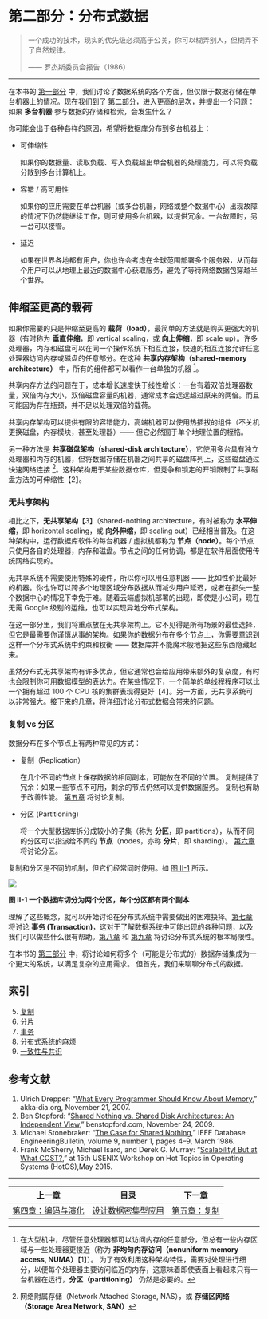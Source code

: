# 第二部分：分布式数据

> 一个成功的技术，现实的优先级必须高于公关，你可以糊弄别人，但糊弄不了自然规律。
>
> —— 罗杰斯委员会报告（1986）
>

-------

在本书的 [第一部分](part-i.md) 中，我们讨论了数据系统的各个方面，但仅限于数据存储在单台机器上的情况。现在我们到了 [第二部分](part-ii.md)，进入更高的层次，并提出一个问题：如果 **多台机器** 参与数据的存储和检索，会发生什么？

你可能会出于各种各样的原因，希望将数据库分布到多台机器上：

* 可伸缩性

  如果你的数据量、读取负载、写入负载超出单台机器的处理能力，可以将负载分散到多台计算机上。

* 容错 / 高可用性

  如果你的应用需要在单台机器（或多台机器，网络或整个数据中心）出现故障的情况下仍然能继续工作，则可使用多台机器，以提供冗余。一台故障时，另一台可以接管。

* 延迟

  如果在世界各地都有用户，你也许会考虑在全球范围部署多个服务器，从而每个用户可以从地理上最近的数据中心获取服务，避免了等待网络数据包穿越半个世界。

## 伸缩至更高的载荷

如果你需要的只是伸缩至更高的 **载荷（load）**，最简单的方法就是购买更强大的机器（有时称为 **垂直伸缩**，即 vertical scaling，或 **向上伸缩**，即 scale up）。许多处理器，内存和磁盘可以在同一个操作系统下相互连接，快速的相互连接允许任意处理器访问内存或磁盘的任意部分。在这种 **共享内存架构（shared-memory architecture）** 中，所有的组件都可以看作一台单独的机器 [^i]。

[^i]: 在大型机中，尽管任意处理器都可以访问内存的任意部分，但总有一些内存区域与一些处理器更接近（称为 **非均匀内存访问（nonuniform memory access, NUMA）**【1】）。 为了有效利用这种架构特性，需要对处理进行细分，以便每个处理器主要访问临近的内存，这意味着即使表面上看起来只有一台机器在运行，**分区（partitioning）** 仍然是必要的。

共享内存方法的问题在于，成本增长速度快于线性增长：一台有着双倍处理器数量，双倍内存大小，双倍磁盘容量的机器，通常成本会远远超过原来的两倍。而且可能因为存在瓶颈，并不足以处理双倍的载荷。

共享内存架构可以提供有限的容错能力，高端机器可以使用热插拔的组件（不关机更换磁盘，内存模块，甚至处理器）—— 但它必然囿于单个地理位置的桎梏。

另一种方法是 **共享磁盘架构（shared-disk architecture）**，它使用多台具有独立处理器和内存的机器，但将数据存储在机器之间共享的磁盘阵列上，这些磁盘通过快速网络连接 [^ii]。这种架构用于某些数据仓库，但竞争和锁定的开销限制了共享磁盘方法的可伸缩性【2】。

[^ii]: 网络附属存储（Network Attached Storage, NAS），或 **存储区网络（Storage Area Network, SAN）**

### 无共享架构

相比之下，**无共享架构**【3】（shared-nothing architecture，有时被称为 **水平伸缩**，即 horizontal scaling，或 **向外伸缩**，即 scaling out）已经相当普及。在这种架构中，运行数据库软件的每台机器 / 虚拟机都称为 **节点（node）**。每个节点只使用各自的处理器，内存和磁盘。节点之间的任何协调，都是在软件层面使用传统网络实现的。

无共享系统不需要使用特殊的硬件，所以你可以用任意机器 —— 比如性价比最好的机器。你也许可以跨多个地理区域分布数据从而减少用户延迟，或者在损失一整个数据中心的情况下幸免于难。随着云端虚拟机部署的出现，即使是小公司，现在无需 Google 级别的运维，也可以实现异地分布式架构。

在这一部分里，我们将重点放在无共享架构上。它不见得是所有场景的最佳选择，但它是最需要你谨慎从事的架构。如果你的数据分布在多个节点上，你需要意识到这样一个分布式系统中约束和权衡 —— 数据库并不能魔术般地把这些东西隐藏起来。

虽然分布式无共享架构有许多优点，但它通常也会给应用带来额外的复杂度，有时也会限制你可用数据模型的表达力。在某些情况下，一个简单的单线程程序可以比一个拥有超过 100 个 CPU 核的集群表现得更好【4】。另一方面，无共享系统可以非常强大。接下来的几章，将详细讨论分布式数据会带来的问题。

### 复制 vs 分区

数据分布在多个节点上有两种常见的方式：

* 复制（Replication）

  在几个不同的节点上保存数据的相同副本，可能放在不同的位置。 复制提供了冗余：如果一些节点不可用，剩余的节点仍然可以提供数据服务。 复制也有助于改善性能。 [第五章](ch5.md) 将讨论复制。

* 分区 (Partitioning)

  将一个大型数据库拆分成较小的子集（称为 **分区**，即 partitions），从而不同的分区可以指派给不同的 **节点**（nodes，亦称 **分片**，即 sharding）。 [第六章](ch6.md) 将讨论分区。

复制和分区是不同的机制，但它们经常同时使用。如 [图 II-1](img/figii-1.png) 所示。

![](img/figii-1.png)

**图 II-1 一个数据库切分为两个分区，每个分区都有两个副本**

理解了这些概念，就可以开始讨论在分布式系统中需要做出的困难抉择。[第七章](ch7.md) 将讨论 **事务 (Transaction)**，这对于了解数据系统中可能出现的各种问题，以及我们可以做些什么很有帮助。[第八章](ch8.md) 和 [第九章](ch9.md) 将讨论分布式系统的根本局限性。

在本书的 [第三部分](part-iii.md) 中，将讨论如何将多个（可能是分布式的）数据存储集成为一个更大的系统，以满足复杂的应用需求。 但首先，我们来聊聊分布式的数据。


## 索引

5. [复制](ch5.md)
6. [分片](ch6.md)
7. [事务](ch7.md)
8. [分布式系统的麻烦](ch8.md)
9. [一致性与共识](ch9.md)


## 参考文献

1. Ulrich Drepper: “[What Every Programmer Should Know About Memory](https://people.freebsd.org/~lstewart/articles/cpumemory.pdf),” akka‐dia.org, November 21, 2007.
1. Ben Stopford: “[Shared Nothing vs. Shared Disk Architectures: An Independent View](http://www.benstopford.com/2009/11/24/understanding-the-shared-nothing-architecture/),” benstopford.com, November 24, 2009.
1. Michael Stonebraker: “[The Case for Shared Nothing](http://db.cs.berkeley.edu/papers/hpts85-nothing.pdf),” IEEE Database EngineeringBulletin, volume 9, number 1, pages 4–9, March 1986.
1. Frank McSherry, Michael Isard, and Derek G. Murray: “[Scalability! But at What COST?](http://www.frankmcsherry.org/assets/COST.pdf),” at 15th USENIX Workshop on Hot Topics in Operating Systems (HotOS),May 2015.

------

| 上一章                       | 目录                            | 下一章                 |
| ---------------------------- | ------------------------------- | ---------------------- |
| [第四章：编码与演化](ch4.md) | [设计数据密集型应用](README.md) | [第五章：复制](ch5.md) |